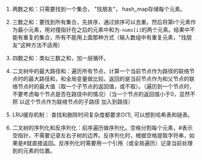 1. 两数之和：只需要找到一个集合，  "找朋友"， hash_map存储每个元素。

15. 三数之和：要找到所有集合，先排序，通过排序可以去重。然后将第i个元素作为最小元素，用对撞指针在之后的元素中和为`-nums[i]`的两个元素。结果中不能有重复的集合，所有不能用上面那种方式（输入数组中有重复元素，"找朋友"这种方法不适用）

18. 四数之和：类似三数之和，加一层循环。

124. 二叉树中的最大路径和：遍历所有节点，计算一个当前节点作为路径的联络节点时的最大路径和，和全局变量做比较。返回的是当前节点作为和父节点的联络节点时的最大值（取一个子节点的返回值，或不取）。（遍历到一个节点时，不要考虑每个节点是否在路径中的情况）（当一个节点的返回值小于0，显然不把 以这个节点作为联络节点的子路径 加入到路径）

146. LRU缓存机制： 查找和删除时间复杂度都要求O(1), 可以想到哈希表和链表。

297. 二叉树的序列化和反序列化：前序遍历做序列化。空格分割每个元素，#表示空指针，不需要记录左右子树的边界。反序列化时，根据空格提取字符串，如果是#就直接返回。反序列化时需要用一个引用（或全局遍历）记录当前处理到的元素的位置。
     

